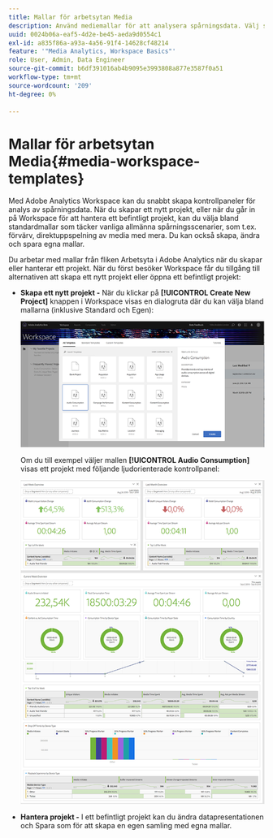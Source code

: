 ```yaml
---
title: Mallar för arbetsytan Media
description: Använd mediemallar för att analysera spårningsdata. Välj standardmallar för att köpa eller strömma media eller skapa egna mallar.
uuid: 0024b06a-eaf5-4d2e-be45-aeda9d0554c1
exl-id: a835f86a-a93a-4a56-91f4-14628cf48214
feature: '"Media Analytics, Workspace Basics"'
role: User, Admin, Data Engineer
source-git-commit: b6df391016ab4b9095e3993808a877e3587f0a51
workflow-type: tm+mt
source-wordcount: '209'
ht-degree: 0%

---
```


# Mallar för arbetsytan Media{#media-workspace-templates}

Med Adobe Analytics Workspace kan du snabbt skapa kontrollpaneler för analys av spårningsdata. När du skapar ett nytt projekt, eller när du går in på Workspace för att hantera ett befintligt projekt, kan du välja bland standardmallar som täcker vanliga allmänna spårningsscenarier, som t.ex. förvärv, direktuppspelning av media med mera. Du kan också skapa, ändra och spara egna mallar.

Du arbetar med mallar från fliken Arbetsyta i Adobe Analytics när du skapar eller hanterar ett projekt. När du först besöker Workspace får du tillgång till alternativen att skapa ett nytt projekt eller öppna ett befintligt projekt:

* **Skapa ett nytt projekt -** När du klickar på  **[!UICONTROL Create New Project]** knappen i Workspace visas en dialogruta där du kan välja bland mallarna (inklusive Standard och Egen):

   ![](assets/all-templates-audio.png)

   Om du till exempel väljer mallen **[!UICONTROL Audio Consumption]** visas ett projekt med följande ljudorienterade kontrollpanel:

   ![](assets/aa-workspace.png)

* **Hantera projekt -** I ett befintligt projekt kan du ändra datapresentationen och Spara som för att skapa en egen samling med egna mallar.
